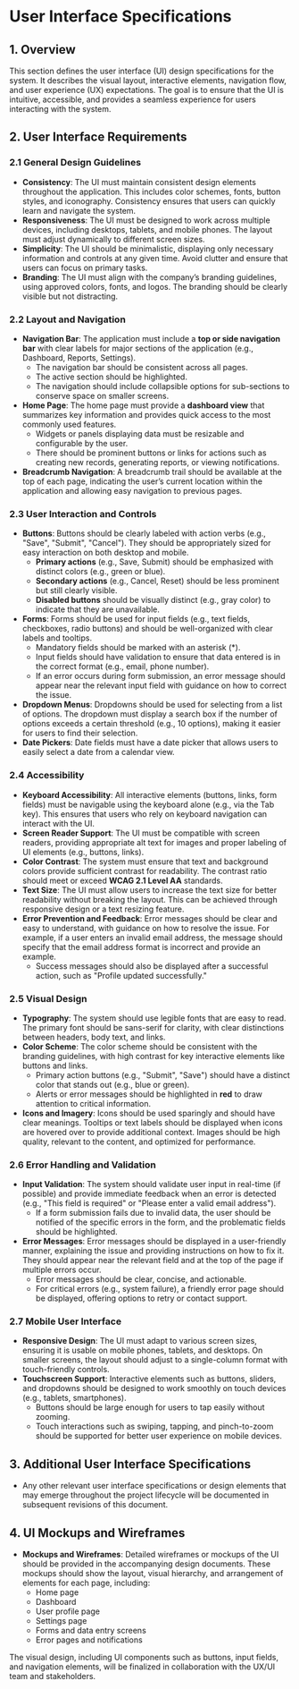 # User Interface Specifications

## 1. Overview
This section defines the user interface (UI) design specifications for the system. It describes the visual layout, interactive elements, navigation flow, and user experience (UX) expectations. The goal is to ensure that the UI is intuitive, accessible, and provides a seamless experience for users interacting with the system.

## 2. User Interface Requirements

### 2.1 General Design Guidelines
- **Consistency**: The UI must maintain consistent design elements throughout the application. This includes color schemes, fonts, button styles, and iconography. Consistency ensures that users can quickly learn and navigate the system.
- **Responsiveness**: The UI must be designed to work across multiple devices, including desktops, tablets, and mobile phones. The layout must adjust dynamically to different screen sizes.
- **Simplicity**: The UI should be minimalistic, displaying only necessary information and controls at any given time. Avoid clutter and ensure that users can focus on primary tasks.
- **Branding**: The UI must align with the company’s branding guidelines, using approved colors, fonts, and logos. The branding should be clearly visible but not distracting.

### 2.2 Layout and Navigation
- **Navigation Bar**: The application must include a **top or side navigation bar** with clear labels for major sections of the application (e.g., Dashboard, Reports, Settings).
  - The navigation bar should be consistent across all pages.
  - The active section should be highlighted.
  - The navigation should include collapsible options for sub-sections to conserve space on smaller screens.
- **Home Page**: The home page must provide a **dashboard view** that summarizes key information and provides quick access to the most commonly used features.
  - Widgets or panels displaying data must be resizable and configurable by the user.
  - There should be prominent buttons or links for actions such as creating new records, generating reports, or viewing notifications.
- **Breadcrumb Navigation**: A breadcrumb trail should be available at the top of each page, indicating the user’s current location within the application and allowing easy navigation to previous pages.

### 2.3 User Interaction and Controls
- **Buttons**: Buttons should be clearly labeled with action verbs (e.g., "Save", "Submit", "Cancel"). They should be appropriately sized for easy interaction on both desktop and mobile.
  - **Primary actions** (e.g., Save, Submit) should be emphasized with distinct colors (e.g., green or blue).
  - **Secondary actions** (e.g., Cancel, Reset) should be less prominent but still clearly visible.
  - **Disabled buttons** should be visually distinct (e.g., gray color) to indicate that they are unavailable.
- **Forms**: Forms should be used for input fields (e.g., text fields, checkboxes, radio buttons) and should be well-organized with clear labels and tooltips.
  - Mandatory fields should be marked with an asterisk (*).
  - Input fields should have validation to ensure that data entered is in the correct format (e.g., email, phone number).
  - If an error occurs during form submission, an error message should appear near the relevant input field with guidance on how to correct the issue.
- **Dropdown Menus**: Dropdowns should be used for selecting from a list of options. The dropdown must display a search box if the number of options exceeds a certain threshold (e.g., 10 options), making it easier for users to find their selection.
- **Date Pickers**: Date fields must have a date picker that allows users to easily select a date from a calendar view.

### 2.4 Accessibility
- **Keyboard Accessibility**: All interactive elements (buttons, links, form fields) must be navigable using the keyboard alone (e.g., via the Tab key). This ensures that users who rely on keyboard navigation can interact with the UI.
- **Screen Reader Support**: The UI must be compatible with screen readers, providing appropriate alt text for images and proper labeling of UI elements (e.g., buttons, links).
- **Color Contrast**: The system must ensure that text and background colors provide sufficient contrast for readability. The contrast ratio should meet or exceed **WCAG 2.1 Level AA** standards.
- **Text Size**: The UI must allow users to increase the text size for better readability without breaking the layout. This can be achieved through responsive design or a text resizing feature.
- **Error Prevention and Feedback**: Error messages should be clear and easy to understand, with guidance on how to resolve the issue. For example, if a user enters an invalid email address, the message should specify that the email address format is incorrect and provide an example.
  - Success messages should also be displayed after a successful action, such as "Profile updated successfully."

### 2.5 Visual Design
- **Typography**: The system should use legible fonts that are easy to read. The primary font should be sans-serif for clarity, with clear distinctions between headers, body text, and links.
- **Color Scheme**: The color scheme should be consistent with the branding guidelines, with high contrast for key interactive elements like buttons and links.
  - Primary action buttons (e.g., "Submit", "Save") should have a distinct color that stands out (e.g., blue or green).
  - Alerts or error messages should be highlighted in **red** to draw attention to critical information.
- **Icons and Imagery**: Icons should be used sparingly and should have clear meanings. Tooltips or text labels should be displayed when icons are hovered over to provide additional context. Images should be high quality, relevant to the content, and optimized for performance.

### 2.6 Error Handling and Validation
- **Input Validation**: The system should validate user input in real-time (if possible) and provide immediate feedback when an error is detected (e.g., "This field is required" or "Please enter a valid email address").
  - If a form submission fails due to invalid data, the user should be notified of the specific errors in the form, and the problematic fields should be highlighted.
- **Error Messages**: Error messages should be displayed in a user-friendly manner, explaining the issue and providing instructions on how to fix it. They should appear near the relevant field and at the top of the page if multiple errors occur.
  - Error messages should be clear, concise, and actionable.
  - For critical errors (e.g., system failure), a friendly error page should be displayed, offering options to retry or contact support.

### 2.7 Mobile User Interface
- **Responsive Design**: The UI must adapt to various screen sizes, ensuring it is usable on mobile phones, tablets, and desktops. On smaller screens, the layout should adjust to a single-column format with touch-friendly controls.
- **Touchscreen Support**: Interactive elements such as buttons, sliders, and dropdowns should be designed to work smoothly on touch devices (e.g., tablets, smartphones).
  - Buttons should be large enough for users to tap easily without zooming.
  - Touch interactions such as swiping, tapping, and pinch-to-zoom should be supported for better user experience on mobile devices.

## 3. Additional User Interface Specifications
- Any other relevant user interface specifications or design elements that may emerge throughout the project lifecycle will be documented in subsequent revisions of this document.

## 4. UI Mockups and Wireframes
- **Mockups and Wireframes**: Detailed wireframes or mockups of the UI should be provided in the accompanying design documents. These mockups should show the layout, visual hierarchy, and arrangement of elements for each page, including:
  - Home page
  - Dashboard
  - User profile page
  - Settings page
  - Forms and data entry screens
  - Error pages and notifications

The visual design, including UI components such as buttons, input fields, and navigation elements, will be finalized in collaboration with the UX/UI team and stakeholders.

